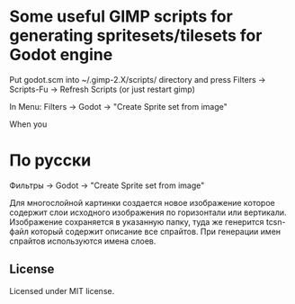 # Some useful GIMP scripts for generating spritesets/tilesets for Godot engine

Put godot.scm into ~/.gimp-2.X/scripts/ directory and press
Filters -> Scripts-Fu -> Refresh Scripts (or just restart gimp)

In Menu:
Filters -> Godot -> "Create Sprite set from image"

When you 

# По русски

Фильтры -> Godot -> "Create Sprite set from image"

Для многослойной картинки создается новое изображение
которое содержит слои исходного изображения по горизонтали или вертикали.
Изображение сохраняется в указанную папку, туда же генерится tcsn-файл
который содержит описание все спрайтов. При генерации имен спрайтов используются имена слоев.



## License

Licensed under MIT license.
